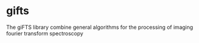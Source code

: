 # gifts
The giFTS library combine general algorithms for the processing of imaging fourier transform spectroscopy